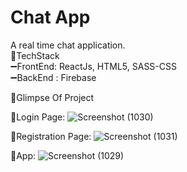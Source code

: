 # Chat App
A real time chat application. <br/>
📌TechStack<br />
  ➖FrontEnd: ReactJs, HTML5, SASS-CSS <br />
  ➖BackEnd : Firebase <br />
  
📌Glimpse Of Project

🔸Login Page:
![Screenshot (1030)](https://user-images.githubusercontent.com/115502587/195802773-216f291e-db33-4cbf-b20d-fa737cbe6149.png)

                                     
🔸Registration Page:
![Screenshot (1031)](https://user-images.githubusercontent.com/115502587/195804349-2831f1c2-6aef-442e-8d49-331c2b994bd1.png)
                           
🔸App:
![Screenshot (1029)](https://user-images.githubusercontent.com/115502587/195804493-82711ffd-2e18-436e-a4c8-c3ac2885222d.png)

